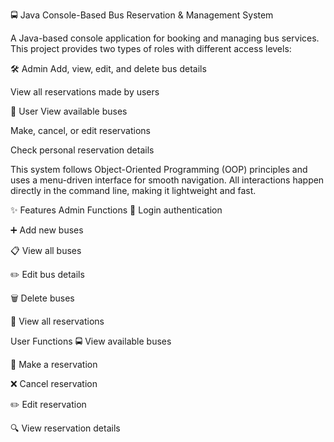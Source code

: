 🚍 Java Console-Based Bus Reservation & Management System

A Java-based console application for booking and managing bus services.
This project provides two types of roles with different access levels:

🛠 Admin
Add, view, edit, and delete bus details

View all reservations made by users

👤 User
View available buses

Make, cancel, or edit reservations

Check personal reservation details

This system follows Object-Oriented Programming (OOP) principles and uses a menu-driven interface for smooth navigation. All interactions happen directly in the command line, making it lightweight and fast.

✨ Features
Admin Functions
🔑 Login authentication

➕ Add new buses

📋 View all buses

✏️ Edit bus details

🗑 Delete buses

📄 View all reservations


User Functions
🚍 View available buses

📝 Make a reservation

❌ Cancel reservation

✏️ Edit reservation

🔍 View reservation details
